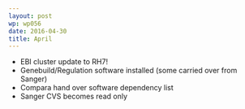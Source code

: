 ```yaml
---
layout: post
wp: wp056
date: 2016-04-30
title: April
---
```


- EBI cluster update to RH7! 
- Genebuild/Regulation software installed (some carried over from Sanger)
- Compara hand over software dependency list
- Sanger CVS becomes read only


